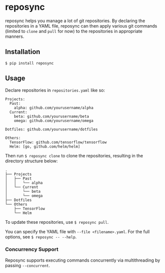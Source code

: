 # reposync

reposync helps you manage a lot of git repositories. By declaring the repositories in a YAML file, reposync can then apply various git commands (limited to `clone` and `pull` for now) to the repositories in appropriate manners.

## Installation

`$ pip install reposync`

## Usage

Declare repositories in `repositories.yaml` like so:

```
Projects:
  Past:
    alpha: github.com/yourusername/alpha
  Current:
    beta: github.com/yourusername/beta
    omega: github.com/yourusername/omega

Dotfiles: github.com/yourusername/dotfiles

Others:
  TensorFlow: github.com/tensorflow/tensorflow
  Helm: [go, github.com/helm/helm]
```

Then run `$ reposync clone` to clone the repositories, resulting in the directory structure below:

```
.
├── Projects
│   ├── Past
│   │   └── alpha
│   └── Current
│       └── beta
│       └── omega
├── Dotfiles
└── Others
    ├── TensorFlow
    └── Helm
```

To update these repositories, use `$ reposync pull`.

You can specify the YAML file with `--file <filename>.yaml`. For the full options, see `$ reposync -- --help`.

### Concurrency Support

Reposync supports executing commands concurrently via multithreading by passing `--concurrent`.
